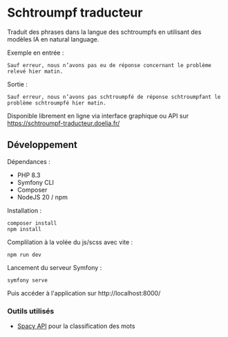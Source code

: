 # Schtroumpf traducteur

Traduit des phrases dans la langue des schtroumpfs en utilisant des modèles IA en natural language.


Exemple en entrée :
```
Sauf erreur, nous n’avons pas eu de réponse concernant le problème relevé hier matin.
```

Sortie :
```
Sauf erreur, nous n’avons pas schtroumpfé de réponse schtroumpfant le problème schtroumpfé hier matin.
```

Disponible librement en ligne via interface graphique ou API sur https://schtroumpf-traducteur.doelia.fr/


## Développement

Dépendances :
- PHP 8.3
- Symfony CLI
- Composer
- NodeJS 20 / npm

Installation :
```
composer install
npm install
```

Complilation à la volée du js/scss avec vite :
```
npm run dev
```

Lancement du serveur Symfony :
```
symfony serve
```

Puis accéder à l'application sur http://localhost:8000/

### Outils utilisés
- [Spacy API](https://github.com/doelia/spacy-api) pour la classification des mots
